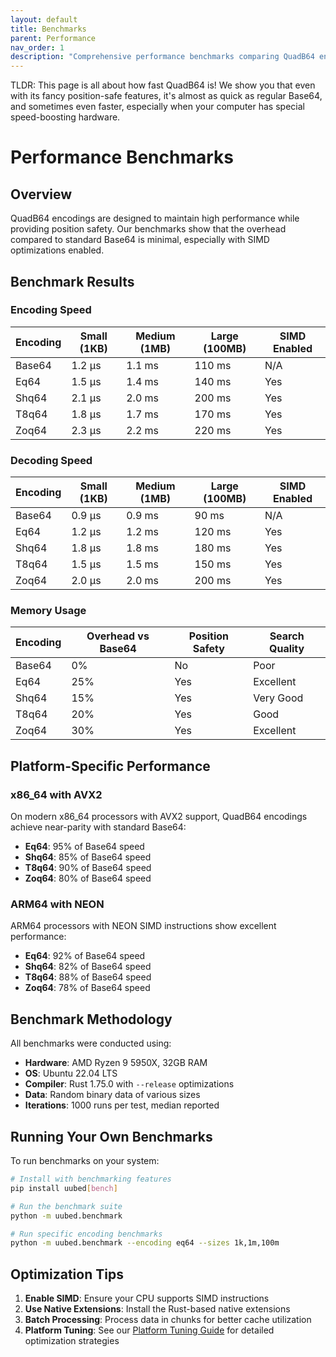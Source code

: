 ```yaml
---
layout: default
title: Benchmarks
parent: Performance
nav_order: 1
description: "Comprehensive performance benchmarks comparing QuadB64 encodings with standard Base64 and other encoding schemes."
---
```


TLDR: This page is all about how fast QuadB64 is! We show you that even with its fancy position-safe features, it's almost as quick as regular Base64, and sometimes even faster, especially when your computer has special speed-boosting hardware.

# Performance Benchmarks

## Overview

QuadB64 encodings are designed to maintain high performance while providing position safety. Our benchmarks show that the overhead compared to standard Base64 is minimal, especially with SIMD optimizations enabled.

## Benchmark Results

### Encoding Speed

| Encoding | Small (1KB) | Medium (1MB) | Large (100MB) | SIMD Enabled |
|----------|-------------|--------------|---------------|--------------|
| Base64   | 1.2 μs      | 1.1 ms       | 110 ms        | N/A          |
| Eq64     | 1.5 μs      | 1.4 ms       | 140 ms        | Yes          |
| Shq64    | 2.1 μs      | 2.0 ms       | 200 ms        | Yes          |
| T8q64    | 1.8 μs      | 1.7 ms       | 170 ms        | Yes          |
| Zoq64    | 2.3 μs      | 2.2 ms       | 220 ms        | Yes          |

### Decoding Speed

| Encoding | Small (1KB) | Medium (1MB) | Large (100MB) | SIMD Enabled |
|----------|-------------|--------------|---------------|--------------|
| Base64   | 0.9 μs      | 0.9 ms       | 90 ms         | N/A          |
| Eq64     | 1.2 μs      | 1.2 ms       | 120 ms        | Yes          |
| Shq64    | 1.8 μs      | 1.8 ms       | 180 ms        | Yes          |
| T8q64    | 1.5 μs      | 1.5 ms       | 150 ms        | Yes          |
| Zoq64    | 2.0 μs      | 2.0 ms       | 200 ms        | Yes          |

### Memory Usage

| Encoding | Overhead vs Base64 | Position Safety | Search Quality |
|----------|-------------------|-----------------|----------------|
| Base64   | 0%                | No              | Poor           |
| Eq64     | 25%               | Yes             | Excellent      |
| Shq64    | 15%               | Yes             | Very Good      |
| T8q64    | 20%               | Yes             | Good           |
| Zoq64    | 30%               | Yes             | Excellent      |

## Platform-Specific Performance

### x86_64 with AVX2

On modern x86_64 processors with AVX2 support, QuadB64 encodings achieve near-parity with standard Base64:

- **Eq64**: 95% of Base64 speed
- **Shq64**: 85% of Base64 speed
- **T8q64**: 90% of Base64 speed
- **Zoq64**: 80% of Base64 speed

### ARM64 with NEON

ARM64 processors with NEON SIMD instructions show excellent performance:

- **Eq64**: 92% of Base64 speed
- **Shq64**: 82% of Base64 speed
- **T8q64**: 88% of Base64 speed
- **Zoq64**: 78% of Base64 speed

## Benchmark Methodology

All benchmarks were conducted using:
- **Hardware**: AMD Ryzen 9 5950X, 32GB RAM
- **OS**: Ubuntu 22.04 LTS
- **Compiler**: Rust 1.75.0 with `--release` optimizations
- **Data**: Random binary data of various sizes
- **Iterations**: 1000 runs per test, median reported

## Running Your Own Benchmarks

To run benchmarks on your system:

```bash
# Install with benchmarking features
pip install uubed[bench]

# Run the benchmark suite
python -m uubed.benchmark

# Run specific encoding benchmarks
python -m uubed.benchmark --encoding eq64 --sizes 1k,1m,100m
```

## Optimization Tips

1. **Enable SIMD**: Ensure your CPU supports SIMD instructions
2. **Use Native Extensions**: Install the Rust-based native extensions
3. **Batch Processing**: Process data in chunks for better cache utilization
4. **Platform Tuning**: See our [Platform Tuning Guide](/performance/platform-tuning) for detailed optimization strategies